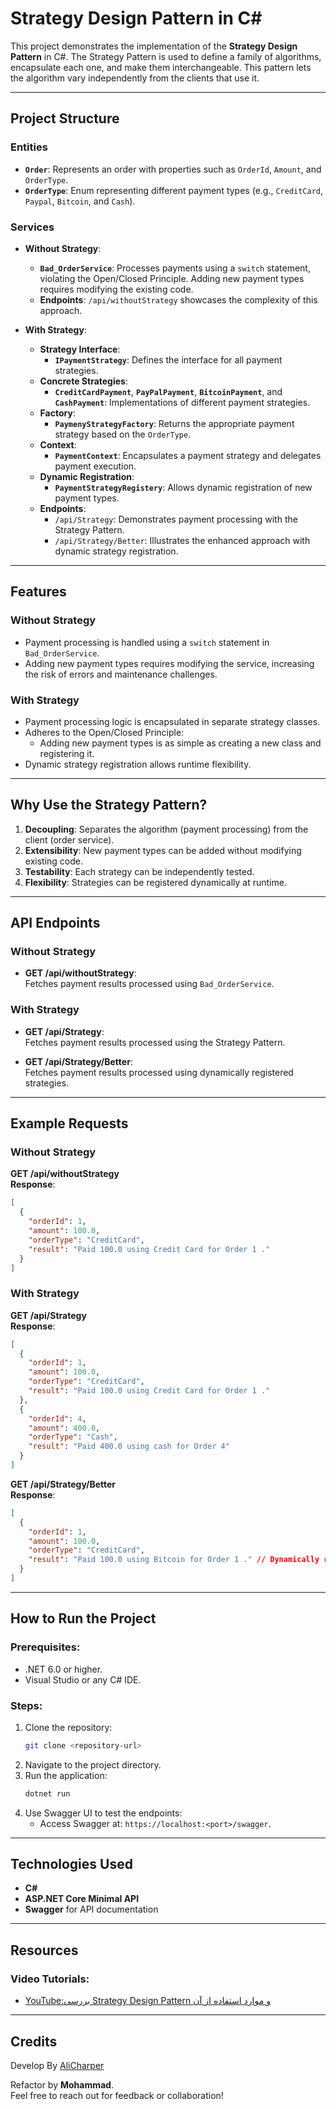 
# Strategy Design Pattern in C#

This project demonstrates the implementation of the **Strategy Design Pattern** in C#. The Strategy Pattern is used to define a family of algorithms, encapsulate each one, and make them interchangeable. This pattern lets the algorithm vary independently from the clients that use it.

---

## Project Structure

### **Entities**
- **`Order`**: Represents an order with properties such as `OrderId`, `Amount`, and `OrderType`.
- **`OrderType`**: Enum representing different payment types (e.g., `CreditCard`, `Paypal`, `Bitcoin`, and `Cash`).

### **Services**
- **Without Strategy**:
  - **`Bad_OrderService`**: Processes payments using a `switch` statement, violating the Open/Closed Principle. Adding new payment types requires modifying the existing code.
  - **Endpoints**: `/api/withoutStrategy` showcases the complexity of this approach.

- **With Strategy**:
  - **Strategy Interface**:
    - **`IPaymentStrategy`**: Defines the interface for all payment strategies.
  - **Concrete Strategies**:
    - **`CreditCardPayment`**, **`PayPalPayment`**, **`BitcoinPayment`**, and **`CashPayment`**: Implementations of different payment strategies.
  - **Factory**:
    - **`PaymenyStrategyFactory`**: Returns the appropriate payment strategy based on the `OrderType`.
  - **Context**:
    - **`PaymentContext`**: Encapsulates a payment strategy and delegates payment execution.
  - **Dynamic Registration**:
    - **`PaymentStrategyRegistery`**: Allows dynamic registration of new payment types.
  - **Endpoints**:
    - `/api/Strategy`: Demonstrates payment processing with the Strategy Pattern.
    - `/api/Strategy/Better`: Illustrates the enhanced approach with dynamic strategy registration.

---

## Features

### **Without Strategy**
- Payment processing is handled using a `switch` statement in `Bad_OrderService`.
- Adding new payment types requires modifying the service, increasing the risk of errors and maintenance challenges.

### **With Strategy**
- Payment processing logic is encapsulated in separate strategy classes.
- Adheres to the Open/Closed Principle:
  - Adding new payment types is as simple as creating a new class and registering it.
- Dynamic strategy registration allows runtime flexibility.

---

## Why Use the Strategy Pattern?

1. **Decoupling**: Separates the algorithm (payment processing) from the client (order service).
2. **Extensibility**: New payment types can be added without modifying existing code.
3. **Testability**: Each strategy can be independently tested.
4. **Flexibility**: Strategies can be registered dynamically at runtime.

---

## API Endpoints

### **Without Strategy**
- **GET /api/withoutStrategy**:  
  Fetches payment results processed using `Bad_OrderService`.

### **With Strategy**
- **GET /api/Strategy**:  
  Fetches payment results processed using the Strategy Pattern.
  
- **GET /api/Strategy/Better**:  
  Fetches payment results processed using dynamically registered strategies.

---

## Example Requests

### **Without Strategy**
**GET /api/withoutStrategy**  
**Response**:

```json
[
  {
    "orderId": 1,
    "amount": 100.0,
    "orderType": "CreditCard",
    "result": "Paid 100.0 using Credit Card for Order 1 ."
  }
]
````

### **With Strategy**

**GET /api/Strategy**\
**Response**:

```json
[
  {
    "orderId": 1,
    "amount": 100.0,
    "orderType": "CreditCard",
    "result": "Paid 100.0 using Credit Card for Order 1 ."
  },
  {
    "orderId": 4,
    "amount": 400.0,
    "orderType": "Cash",
    "result": "Paid 400.0 using cash for Order 4"
  }
]
```

**GET /api/Strategy/Better**\
**Response**:

```json
[
  {
    "orderId": 1,
    "amount": 100.0,
    "orderType": "CreditCard",
    "result": "Paid 100.0 using Bitcoin for Order 1 ." // Dynamically registered strategy.
  }
]
```

---

## How to Run the Project

### Prerequisites:

- .NET 6.0 or higher.
- Visual Studio or any C# IDE.

### Steps:

1. Clone the repository:
   ```bash
   git clone <repository-url>
   ```
2. Navigate to the project directory.
3. Run the application:
   ```bash
   dotnet run
   ```
4. Use Swagger UI to test the endpoints:
   - Access Swagger at: `https://localhost:<port>/swagger`.

---

## Technologies Used

- **C#**
- **ASP.NET Core Minimal API**
- **Swagger** for API documentation

---

## Resources

### Video Tutorials:
- [YouTube:بررسی Strategy Design Pattern و موارد استفاده از آن](https://youtu.be/M8yx6_1BhF0?si=msTaW_hHeFR2bjfs)

---

## Credits
Develop By [AliCharper](https://github.com/AliCharper)

Refactor by **Mohammad**.  
Feel free to reach out for feedback or collaboration!


